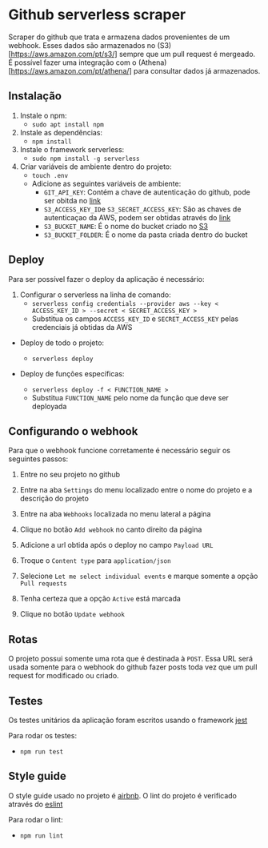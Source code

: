 # Github serverless scraper

Scraper do github que trata e armazena dados provenientes de um webhook. Esses dados são armazenados no (S3)[https://aws.amazon.com/pt/s3/] sempre que um pull request é mergeado. É possível fazer uma integração com o (Athena)[https://aws.amazon.com/pt/athena/] para consultar dados já armazenados.

## Instalação

1. Instale o npm:
    * ```sudo apt install npm```
2. Instale as dependências:
    * ```npm install```
3. Instale o framework serverless:
    * ```sudo npm install -g serverless```
4. Criar variáveis de ambiente dentro do projeto:
    * ```touch .env```
    * Adicione as seguintes variáveis de ambiente:
        * `GIT_API_KEY`: Contém a chave de autenticação do github, pode ser obitda no [link](https://help.github.com/articles/creating-a-personal-access-token-for-the-command-line/)
        * `S3_ACCESS_KEY_ID`e `S3_SECRET_ACCESS_KEY`: São as chaves de autenticaçao da AWS, podem ser obtidas através do [link](https://aws.amazon.com/blogs/security/wheres-my-secret-access-key/)
        * `S3_BUCKET_NAME`: É o nome do bucket criado no [S3](https://console.aws.amazon.com/s3/home?region=us-east-1)
        * `S3_BUCKET_FOLDER`: É o nome da pasta criada dentro do bucket

## Deploy

Para ser possível fazer o deploy da aplicação é necessário:

1. Configurar o serverless na linha de comando:
    * ```serverless config credentials --provider aws --key < ACCESS_KEY_ID > --secret < SECRET_ACCESS_KEY >```
    * Substitua os campos `ACCESS_KEY_ID` e `SECRET_ACCESS_KEY` pelas credenciais já obtidas da AWS

* Deploy de todo o projeto:

  * ```serverless deploy```

* Deploy de funções específicas:
  * ```serverless deploy -f < FUNCTION_NAME >```
  * Substitua `FUNCTION_NAME` pelo nome da função que deve ser deployada

## Configurando o webhook

Para que o webhook funcione corretamente é necessário seguir os seguintes passos:

1. Entre no seu projeto no github

2. Entre na aba `Settings` do menu localizado entre o nome do projeto e a descrição do projeto

3. Entre na aba `Webhooks` localizada no menu lateral a página

4. Clique no botão `Add webhook` no canto direito da página

5. Adicione a url obtida após o deploy no campo `Payload URL`

6. Troque o `Content type` para `application/json`

7. Selecione `Let me select individual events` e marque somente a opção `Pull requests`

8. Tenha certeza que a opção `Active` está marcada

9. Clique no botão `Update webhook`

## Rotas

O projeto possui somente uma rota que é destinada à `POST`. Essa URL será usada somente para o webhook do github fazer posts toda vez que um pull request for modificado ou criado.

## Testes

  Os testes unitários da aplicação foram escritos usando o framework [jest](https://jestjs.io/)

  Para rodar os testes:
  * ```npm run test```

## Style guide

  O style guide usado no projeto é [airbnb](https://github.com/airbnb/javascript). O lint do projeto é verificado através do [eslint](https://eslint.org/)

  Para rodar o lint:
  * ```npm run lint```
